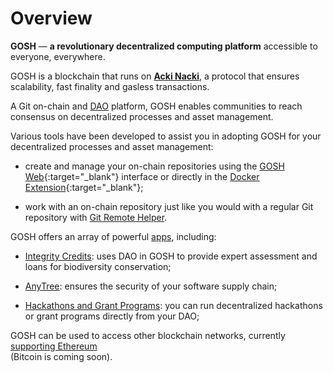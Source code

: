 # Overview

**GOSH** — **a revolutionary decentralized computing platform** accessible to everyone, everywhere.

GOSH is a blockchain that runs on [**Acki Nacki**](acki-nacki/overview), a protocol that ensures scalability, fast finality and gasless transactions.

A Git on-chain and [DAO](on-chain-architecture/organizations-gosh-dao-and-smv/#dao) platform, GOSH enables communities to reach consensus on decentralized processes and asset management.

Various tools have been developed to assist you in adopting GOSH for your decentralized processes and asset management:

* create and manage your on-chain repositories using the [GOSH Web](https://app.gosh.sh){:target="_blank"} interface or directly in the [Docker Extension](https://hub.docker.com/extensions/teamgosh/docker-extension){:target="_blank"};

* work with an on-chain repository just like you would with a regular Git repository with [Git Remote Helper](working-with-gosh/git-remote-helper.md).


GOSH offers an array of powerful [apps](https://gosh.sh/tools), including:  

* [Integrity Credits](integrity-credits/overview.md): uses DAO in GOSH to provide expert assessment and loans for biodiversity conservation;

* [AnyTree](working-with-gosh/anytree.md): ensures the security of your software supply chain;

* [Hackathons and Grant Programs](hacks-and-grants/overview.md): you can run decentralized hackathons or grant programs directly from your DAO;

GOSH can be used to access other blockchain networks, currently [supporting Ethereum](ethereum-L2/overview.md)  
(Bitcoin is coming soon).
